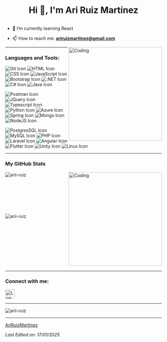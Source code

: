 <h1 align="center">Hi 👋, I'm Ari Ruiz Martínez</h1>

<p align="left"> <a href="https://twitter.com/" target="blank"><img src="https://img.shields.io/twitter/follow/?logo=twitter&style=for-the-badge" alt="" /></a> </p>

- 🌱 I’m currently learning React

- 📫 How to reach me: **ariruizmartinez@gmail.com**

<img align="right" alt="Coding" width="300" src="https://i.pinimg.com/originals/81/17/8b/81178b47a8598f0c81c4799f2cdd4057.gif">

---

<h3 align="left">Languages and Tools:</h3>
<p>
  <img src="https://skillicons.dev/icons?i=git" alt="Git Icon" title="Git" />
  <img src="https://skillicons.dev/icons?i=html" alt="HTML Icon" title="HTML" />
  <img src="https://skillicons.dev/icons?i=css" alt="CSS Icon" title="CSS" />
  <img src="https://skillicons.dev/icons?i=js" alt="JavaScript Icon" title="JavaScript" />
  <img src="https://skillicons.dev/icons?i=bootstrap" alt="Bootstrap Icon" title="Bootstrap" />
  <img src="https://skillicons.dev/icons?i=dotnet" alt=".NET Icon" title=".NET" />
  <img src="https://skillicons.dev/icons?i=cs" alt="C# Icon" title="C#" />
  <img src="https://skillicons.dev/icons?i=java" alt="Java Icon" title="Java" />
</p>
<p align="left">
  <img src="https://skillicons.dev/icons?i=postman" alt="Postman Icon" title="Postman" />
  <img src="https://skillicons.dev/icons?i=jquery" alt="JQuery Icon" title="JQuery" />
  <img src="https://skillicons.dev/icons?i=ts" alt="Typescript Icon" title="Typescript" />
  <img src="https://skillicons.dev/icons?i=python" alt="Python Icon" title="Python" />
  <img src="https://skillicons.dev/icons?i=azure" alt="Azure Icon" title="Azure" />
  <img src="https://skillicons.dev/icons?i=spring" alt="Spring Icon" title="Spring Boot" />
  <img src="https://skillicons.dev/icons?i=mongo" alt="Mongo Icon" title="MongoDB" />
  <img src="https://skillicons.dev/icons?i=nodejs" alt="NodeJS Icon" title="NodeJS" />
</p>
<p align="left">
  <img src="https://skillicons.dev/icons?i=postgres" alt="PostgresSQL Icon" title="PostgresSQL" />
  <img src="https://skillicons.dev/icons?i=mysql" alt="MySQL Icon" title="MySQL" />
  <img src="https://skillicons.dev/icons?i=php" alt="PHP Icon" title="PHP" />
  <img src="https://skillicons.dev/icons?i=laravel" alt="Laravel Icon" title="Laravel" />
  <img src="https://skillicons.dev/icons?i=angular" alt="Angular Icon" title="Angular" />
  <img src="https://skillicons.dev/icons?i=flutter" alt="Flutter Icon" title="Flutter" />
  <img src="https://skillicons.dev/icons?i=unity" alt="Unity Icon" title="Unity" />
  <img src="https://skillicons.dev/icons?i=linux" alt="Linux Icon" title="Linux" />
</p>

---

<h3>My GitHub Stats</h3>
<img align="right" alt="Coding" width="300" src="https://cdn.dribbble.com/users/1277312/screenshots/14733298/media/39b1045e593737587dd60e42c8422d1f.gif">

<p>
  <img align="left" src="https://github-readme-stats.vercel.app/api/top-langs?username=AriRuizMartinez&show_icons=true&theme=dark&locale=en&layout=compact" alt="arii-ruiz" />
</p>

<br><br><br><br><br><br><br>
<p>
  <img align="left" src="https://github-readme-stats.vercel.app/api?username=AriRuizMartinez&show_icons=true&theme=dark&locale=en" alt="arii-ruiz" />
</p>
<br><br><br><br><br><br><br><br><br><br>

---

<h3 align="left">Connect with me:</h3>
<p align="left">
  <a href="https://linkedin.com/in/ari-ruiz-martinez-a5495325b" target="blank">
    <img align="center" src="https://skillicons.dev/icons?i=linkedin" alt="LinkedIn" height="30" />
  </a>
</p>

---

<p align="left">
  <img src="https://komarev.com/ghpvc/?username=arii-ruiz&label=Profile%20views&color=0e75b6&style=flat" alt="arii-ruiz" />
</p>

---

[AriRuizMartinez](https://github.com/AriRuizMartinez)

_Last Edited on: 17/01/2025_
